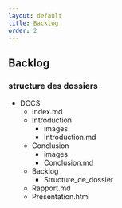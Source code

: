 ```yaml
---
layout: default
title: Backlog
order: 2
---
```

<!--  -->
## Backlog
### structure des dossiers
- DOCS
  - Index.md
  - Introduction
    - images
    - Introduction.md
  - Conclusion
    - images
    - Conclusion.md
  - Backlog
    - Structure_de_dossier
  -  Rapport.md
  -  Présentation.html
